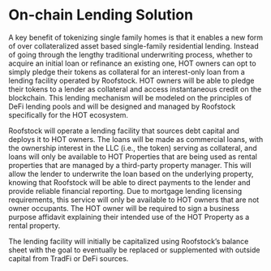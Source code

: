 # On-chain Lending Solution

A key benefit of tokenizing single family homes is that it enables a new form of over collateralized asset based single-family residential lending. Instead of going through the lengthy traditional underwriting process, whether to acquire an initial loan or refinance an existing one, HOT owners can opt to simply pledge their tokens as collateral for an interest-only loan from a lending facility operated by Roofstock. HOT owners will be able to pledge their tokens to a lender as collateral and access instantaneous credit on the blockchain. This lending mechanism will be modeled on the principles of DeFi lending pools and will be designed and managed by Roofstock specifically for the HOT ecosystem.&#x20;

Roofstock will operate a lending facility that sources debt capital and deploys it to HOT owners. The loans will be made as commercial loans, with the ownership interest in the LLC (i.e., the token) serving as collateral, and loans will only be available to HOT Properties that are being used as rental properties that are managed by a third-party property manager. This will allow the lender to underwrite the loan based on the underlying property, knowing that Roofstock will be able to direct payments to the lender and provide reliable financial reporting. Due to mortgage lending licensing requirements, this service will only be available to HOT owners that are not owner occupants. The HOT owner will be required to sign a business purpose affidavit explaining their intended use of the HOT Property as a rental property.&#x20;

The lending facility will initially be capitalized using Roofstock’s balance sheet with the goal to eventually be replaced or supplemented with outside capital from TradFi or DeFi sources. &#x20;
